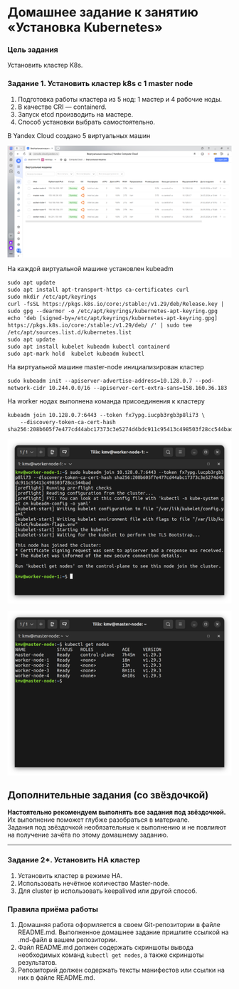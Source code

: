 # Домашнее задание к занятию «Установка Kubernetes»

### Цель задания

Установить кластер K8s.

### Задание 1. Установить кластер k8s с 1 master node

1. Подготовка работы кластера из 5 нод: 1 мастер и 4 рабочие ноды.
2. В качестве CRI — containerd.
3. Запуск etcd производить на мастере.
4. Способ установки выбрать самостоятельно.

В Yandex Cloud создано 5 виртуальных машин

![Yandex Cloud](./src/1.png "Yandex Cloud")

На каждой виртуальной машине установлен kubeadm

```
sudo apt update
sudo apt install apt-transport-https ca-certificates curl
sudo mkdir /etc/apt/keyrings
curl -fsSL https://pkgs.k8s.io/core:/stable:/v1.29/deb/Release.key | sudo gpg --dearmor -o /etc/apt/keyrings/kubernetes-apt-keyring.gpg
echo 'deb [signed-by=/etc/apt/keyrings/kubernetes-apt-keyring.gpg] https://pkgs.k8s.io/core:/stable:/v1.29/deb/ /' | sudo tee /etc/apt/sources.list.d/kubernetes.list
sudo apt update
sudo apt install kubelet kubeadm kubectl containerd
sudo apt-mark hold  kubelet kubeadm kubectl
```

На виртуальной машине master-node инициализирован кластер

```
sudo kubeadm init --apiserver-advertise-address=10.128.0.7 --pod-network-cidr 10.244.0.0/16 --apiserver-cert-extra-sans=158.160.36.183
```

На worker нодах выполнена команда присоединения к кластеру

```
kubeadm join 10.128.0.7:6443 --token fx7ypg.iucpb3rgb3p8li73 \
	--discovery-token-ca-cert-hash sha256:208b605f7e477cd44abc17373c3e5274d4bdc911c95413c498503f28cc544bad
```
![Worker node](./src/2.png "Worker node")

![Cluster](./src/3.png "Cluster")

## Дополнительные задания (со звёздочкой)

**Настоятельно рекомендуем выполнять все задания под звёздочкой.** Их выполнение поможет глубже разобраться в материале.   
Задания под звёздочкой необязательные к выполнению и не повлияют на получение зачёта по этому домашнему заданию. 

------
### Задание 2*. Установить HA кластер

1. Установить кластер в режиме HA.
2. Использовать нечётное количество Master-node.
3. Для cluster ip использовать keepalived или другой способ.

### Правила приёма работы

1. Домашняя работа оформляется в своем Git-репозитории в файле README.md. Выполненное домашнее задание пришлите ссылкой на .md-файл в вашем репозитории.
2. Файл README.md должен содержать скриншоты вывода необходимых команд `kubectl get nodes`, а также скриншоты результатов.
3. Репозиторий должен содержать тексты манифестов или ссылки на них в файле README.md.
